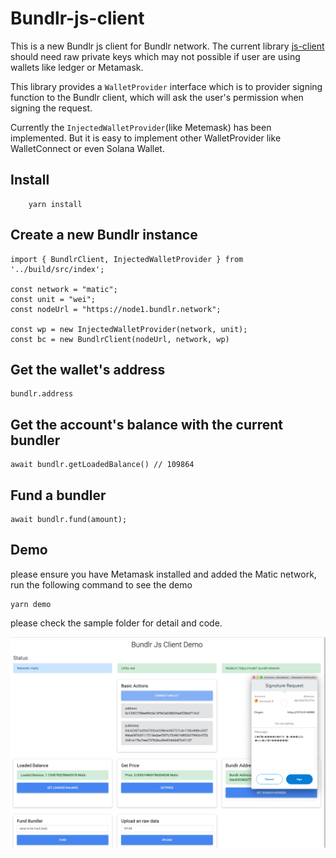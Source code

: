# Bundlr-js-client

This is a new Bundlr js client for Bundlr network. The current library [js-client](https://github.com/Bundlr-Network/js-client) should need raw private keys which may not possible if user are using wallets like ledger or Metamask.

This library provides a `WalletProvider` interface which is to provider signing function to the Bundlr client, which will ask the user's permission when signing the request.

Currently the `InjectedWalletProvider`(like Metemask) has been implemented. But it is easy to implement other WalletProvider like WalletConnect or even Solana Wallet.

## Install
```
    yarn install
```

## Create a new Bundlr instance

```
import { BundlrClient, InjectedWalletProvider } from '../build/src/index';

const network = "matic";
const unit = "wei";
const nodeUrl = "https://node1.bundlr.network";

const wp = new InjectedWalletProvider(network, unit);
const bc = new BundlrClient(nodeUrl, network, wp)

```

## Get the wallet's address

```
bundlr.address
```

## Get the account's balance with the current bundler

```
await bundlr.getLoadedBalance() // 109864
```

## Fund a bundler

```
await bundlr.fund(amount);

```


## Demo
please ensure you have Metamask installed and added the Matic network, run the following command to see the demo

```
yarn demo
```

please check the sample folder for detail and code.

![screenshot](./demo.png)